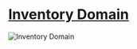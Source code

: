 # [Inventory Domain](../../../README.md)

![Inventory Domain](../../images/inventory_subdomain.svg)
